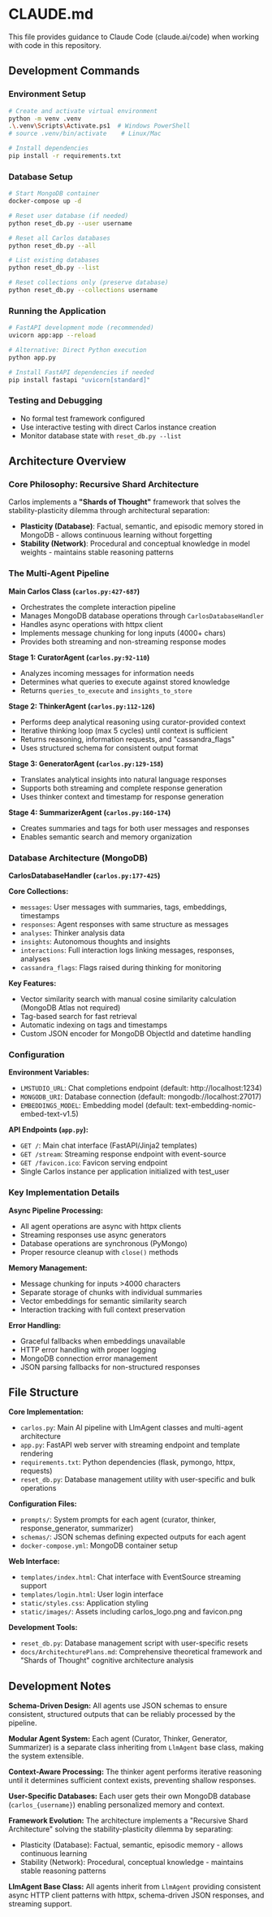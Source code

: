 # CLAUDE.md

This file provides guidance to Claude Code (claude.ai/code) when working with code in this repository.

## Development Commands

### Environment Setup
```bash
# Create and activate virtual environment
python -m venv .venv
.\.venv\Scripts\Activate.ps1  # Windows PowerShell
# source .venv/bin/activate    # Linux/Mac

# Install dependencies
pip install -r requirements.txt
```

### Database Setup
```bash
# Start MongoDB container
docker-compose up -d

# Reset user database (if needed)
python reset_db.py --user username

# Reset all Carlos databases
python reset_db.py --all

# List existing databases
python reset_db.py --list

# Reset collections only (preserve database)
python reset_db.py --collections username
```

### Running the Application
```bash
# FastAPI development mode (recommended)
uvicorn app:app --reload

# Alternative: Direct Python execution
python app.py

# Install FastAPI dependencies if needed
pip install fastapi "uvicorn[standard]"
```

### Testing and Debugging
- No formal test framework configured
- Use interactive testing with direct Carlos instance creation
- Monitor database state with `reset_db.py --list`

## Architecture Overview

### Core Philosophy: Recursive Shard Architecture

Carlos implements a **"Shards of Thought"** framework that solves the stability-plasticity dilemma through architectural separation:

- **Plasticity (Database)**: Factual, semantic, and episodic memory stored in MongoDB - allows continuous learning without forgetting
- **Stability (Network)**: Procedural and conceptual knowledge in model weights - maintains stable reasoning patterns

### The Multi-Agent Pipeline

**Main Carlos Class (`carlos.py:427-687`)**
- Orchestrates the complete interaction pipeline
- Manages MongoDB database operations through `CarlosDatabaseHandler`
- Handles async operations with httpx client
- Implements message chunking for long inputs (4000+ chars)
- Provides both streaming and non-streaming response modes

**Stage 1: CuratorAgent (`carlos.py:92-110`)**
- Analyzes incoming messages for information needs
- Determines what queries to execute against stored knowledge
- Returns `queries_to_execute` and `insights_to_store`

**Stage 2: ThinkerAgent (`carlos.py:112-126`)**
- Performs deep analytical reasoning using curator-provided context
- Iterative thinking loop (max 5 cycles) until context is sufficient
- Returns reasoning, information requests, and "cassandra_flags"
- Uses structured schema for consistent output format

**Stage 3: GeneratorAgent (`carlos.py:129-158`)**
- Translates analytical insights into natural language responses  
- Supports both streaming and complete response generation
- Uses thinker context and timestamp for response generation

**Stage 4: SummarizerAgent (`carlos.py:160-174`)**
- Creates summaries and tags for both user messages and responses
- Enables semantic search and memory organization

### Database Architecture (MongoDB)

**CarlosDatabaseHandler (`carlos.py:177-425`)**

**Core Collections:**
- `messages`: User messages with summaries, tags, embeddings, timestamps
- `responses`: Agent responses with same structure as messages  
- `analyses`: Thinker analysis data
- `insights`: Autonomous thoughts and insights
- `interactions`: Full interaction logs linking messages, responses, analyses
- `cassandra_flags`: Flags raised during thinking for monitoring

**Key Features:**
- Vector similarity search with manual cosine similarity calculation (MongoDB Atlas not required)
- Tag-based search for fast retrieval
- Automatic indexing on tags and timestamps
- Custom JSON encoder for MongoDB ObjectId and datetime handling

### Configuration

**Environment Variables:**
- `LMSTUDIO_URL`: Chat completions endpoint (default: http://localhost:1234)
- `MONGODB_URI`: Database connection (default: mongodb://localhost:27017)  
- `EMBEDDINGS_MODEL`: Embedding model (default: text-embedding-nomic-embed-text-v1.5)

**API Endpoints (`app.py`):**
- `GET /`: Main chat interface (FastAPI/Jinja2 templates)
- `GET /stream`: Streaming response endpoint with event-source
- `GET /favicon.ico`: Favicon serving endpoint
- Single Carlos instance per application initialized with test_user

### Key Implementation Details

**Async Pipeline Processing:**
- All agent operations are async with httpx clients
- Streaming responses use async generators
- Database operations are synchronous (PyMongo)
- Proper resource cleanup with `close()` methods

**Memory Management:**
- Message chunking for inputs >4000 characters
- Separate storage of chunks with individual summaries
- Vector embeddings for semantic similarity search
- Interaction tracking with full context preservation

**Error Handling:**
- Graceful fallbacks when embeddings unavailable
- HTTP error handling with proper logging
- MongoDB connection error management
- JSON parsing fallbacks for non-structured responses

## File Structure

**Core Implementation:**
- `carlos.py`: Main AI pipeline with LlmAgent classes and multi-agent architecture
- `app.py`: FastAPI web server with streaming endpoint and template rendering
- `requirements.txt`: Python dependencies (flask, pymongo, httpx, requests)
- `reset_db.py`: Database management utility with user-specific and bulk operations

**Configuration Files:**
- `prompts/`: System prompts for each agent (curator, thinker, response_generator, summarizer)  
- `schemas/`: JSON schemas defining expected outputs for each agent
- `docker-compose.yml`: MongoDB container setup

**Web Interface:**
- `templates/index.html`: Chat interface with EventSource streaming support
- `templates/login.html`: User login interface
- `static/styles.css`: Application styling
- `static/images/`: Assets including carlos_logo.png and favicon.png

**Development Tools:**
- `reset_db.py`: Database management script with user-specific resets
- `docs/ArchitechturePlans.md`: Comprehensive theoretical framework and "Shards of Thought" cognitive architecture analysis

## Development Notes

**Schema-Driven Design:**
All agents use JSON schemas to ensure consistent, structured outputs that can be reliably processed by the pipeline.

**Modular Agent System:**
Each agent (Curator, Thinker, Generator, Summarizer) is a separate class inheriting from `LlmAgent` base class, making the system extensible.

**Context-Aware Processing:**
The thinker agent performs iterative reasoning until it determines sufficient context exists, preventing shallow responses.

**User-Specific Databases:**
Each user gets their own MongoDB database (`carlos_{username}`) enabling personalized memory and context.

**Framework Evolution:**
The architecture implements a "Recursive Shard Architecture" solving the stability-plasticity dilemma by separating:
- Plasticity (Database): Factual, semantic, episodic memory - allows continuous learning
- Stability (Network): Procedural, conceptual knowledge - maintains stable reasoning patterns

**LlmAgent Base Class:**
All agents inherit from `LlmAgent` providing consistent async HTTP client patterns with httpx, schema-driven JSON responses, and streaming support.